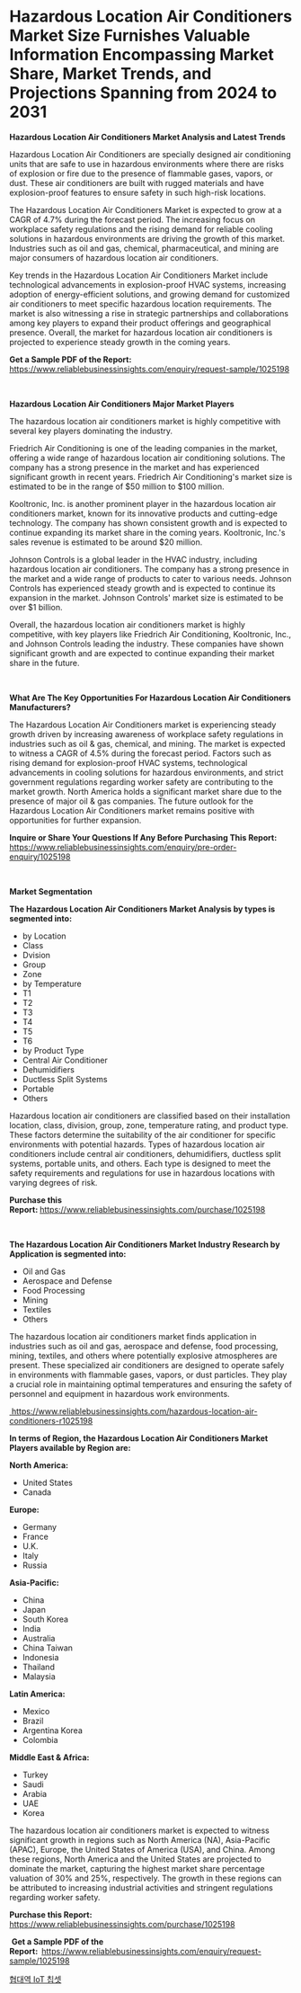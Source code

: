 <p><h1>Hazardous Location Air Conditioners Market Size Furnishes Valuable Information Encompassing Market Share, Market Trends, and Projections Spanning from 2024 to 2031</h1></p><p><strong>Hazardous Location Air Conditioners Market Analysis and Latest Trends</strong></p>
<p><p>Hazardous Location Air Conditioners are specially designed air conditioning units that are safe to use in hazardous environments where there are risks of explosion or fire due to the presence of flammable gases, vapors, or dust. These air conditioners are built with rugged materials and have explosion-proof features to ensure safety in such high-risk locations.</p><p>The Hazardous Location Air Conditioners Market is expected to grow at a CAGR of 4.7% during the forecast period. The increasing focus on workplace safety regulations and the rising demand for reliable cooling solutions in hazardous environments are driving the growth of this market. Industries such as oil and gas, chemical, pharmaceutical, and mining are major consumers of hazardous location air conditioners.</p><p>Key trends in the Hazardous Location Air Conditioners Market include technological advancements in explosion-proof HVAC systems, increasing adoption of energy-efficient solutions, and growing demand for customized air conditioners to meet specific hazardous location requirements. The market is also witnessing a rise in strategic partnerships and collaborations among key players to expand their product offerings and geographical presence. Overall, the market for hazardous location air conditioners is projected to experience steady growth in the coming years.</p></p>
<p><strong>Get a Sample PDF of the Report:&nbsp;</strong> <a href="https://www.reliablebusinessinsights.com/enquiry/request-sample/1025198">https://www.reliablebusinessinsights.com/enquiry/request-sample/1025198</a></p>
<p>&nbsp;</p>
<p><strong>Hazardous Location Air Conditioners Major Market Players</strong></p>
<p><p>The hazardous location air conditioners market is highly competitive with several key players dominating the industry. </p><p>Friedrich Air Conditioning is one of the leading companies in the market, offering a wide range of hazardous location air conditioning solutions. The company has a strong presence in the market and has experienced significant growth in recent years. Friedrich Air Conditioning's market size is estimated to be in the range of $50 million to $100 million.</p><p>Kooltronic, Inc. is another prominent player in the hazardous location air conditioners market, known for its innovative products and cutting-edge technology. The company has shown consistent growth and is expected to continue expanding its market share in the coming years. Kooltronic, Inc.'s sales revenue is estimated to be around $20 million.</p><p>Johnson Controls is a global leader in the HVAC industry, including hazardous location air conditioners. The company has a strong presence in the market and a wide range of products to cater to various needs. Johnson Controls has experienced steady growth and is expected to continue its expansion in the market. Johnson Controls' market size is estimated to be over $1 billion.</p><p>Overall, the hazardous location air conditioners market is highly competitive, with key players like Friedrich Air Conditioning, Kooltronic, Inc., and Johnson Controls leading the industry. These companies have shown significant growth and are expected to continue expanding their market share in the future.</p></p>
<p>&nbsp;</p>
<p><strong>What Are The Key Opportunities For Hazardous Location Air Conditioners Manufacturers?</strong></p>
<p><p>The Hazardous Location Air Conditioners market is experiencing steady growth driven by increasing awareness of workplace safety regulations in industries such as oil & gas, chemical, and mining. The market is expected to witness a CAGR of 4.5% during the forecast period. Factors such as rising demand for explosion-proof HVAC systems, technological advancements in cooling solutions for hazardous environments, and strict government regulations regarding worker safety are contributing to the market growth. North America holds a significant market share due to the presence of major oil & gas companies. The future outlook for the Hazardous Location Air Conditioners market remains positive with opportunities for further expansion.</p></p>
<p><strong>Inquire or Share Your Questions If Any Before Purchasing This Report:</strong> <a href="https://www.reliablebusinessinsights.com/enquiry/pre-order-enquiry/1025198">https://www.reliablebusinessinsights.com/enquiry/pre-order-enquiry/1025198</a></p>
<p>&nbsp;</p>
<p><strong>Market Segmentation</strong></p>
<p><strong>The Hazardous Location Air Conditioners Market Analysis by types is segmented into:</strong></p>
<p><ul><li>by Location</li><li>Class</li><li>Dvision</li><li>Group</li><li>Zone</li><li>by Temperature</li><li>T1</li><li>T2</li><li>T3</li><li>T4</li><li>T5</li><li>T6</li><li>by Product Type</li><li>Central Air Conditioner</li><li>Dehumidifiers</li><li>Ductless Split Systems</li><li>Portable</li><li>Others</li></ul></p>
<p><p>Hazardous location air conditioners are classified based on their installation location, class, division, group, zone, temperature rating, and product type. These factors determine the suitability of the air conditioner for specific environments with potential hazards. Types of hazardous location air conditioners include central air conditioners, dehumidifiers, ductless split systems, portable units, and others. Each type is designed to meet the safety requirements and regulations for use in hazardous locations with varying degrees of risk.</p></p>
<p><strong>Purchase this Report:&nbsp;</strong><a href="https://www.reliablebusinessinsights.com/purchase/1025198">https://www.reliablebusinessinsights.com/purchase/1025198</a></p>
<p>&nbsp;</p>
<p><strong>The Hazardous Location Air Conditioners Market Industry Research by Application is segmented into:</strong></p>
<p><ul><li>Oil and Gas</li><li>Aerospace and Defense</li><li>Food Processing</li><li>Mining</li><li>Textiles</li><li>Others</li></ul></p>
<p><p>The hazardous location air conditioners market finds application in industries such as oil and gas, aerospace and defense, food processing, mining, textiles, and others where potentially explosive atmospheres are present. These specialized air conditioners are designed to operate safely in environments with flammable gases, vapors, or dust particles. They play a crucial role in maintaining optimal temperatures and ensuring the safety of personnel and equipment in hazardous work environments.</p></p>
<p><a href="https://www.reliablebusinessinsights.com/hazardous-location-air-conditioners-r1025198">&nbsp;https://www.reliablebusinessinsights.com/hazardous-location-air-conditioners-r1025198</a></p>
<p><strong>In terms of Region, the Hazardous Location Air Conditioners Market Players available by Region are:</strong></p>
<p>
    <p> <strong> North America: </strong>
        <ul>
            <li>United States</li>
            <li>Canada</li>
        </ul>
        </p> 
    <p> <strong> Europe: </strong>
        <ul>
            <li>Germany</li>
            <li>France</li>
            <li>U.K.</li>
            <li>Italy</li>
            <li>Russia</li>
        </ul>
        </p> 
    <p> <strong> Asia-Pacific: </strong>
        <ul>
            <li>China</li>
            <li>Japan</li>
            <li>South Korea</li>
            <li>India</li>
            <li>Australia</li>
            <li>China Taiwan</li>
            <li>Indonesia</li>
            <li>Thailand</li>
            <li>Malaysia</li>
        </ul>
        </p> 
    <p> <strong> Latin America: </strong>
        <ul>
            <li>Mexico</li>
            <li>Brazil</li>
            <li>Argentina Korea</li>
            <li>Colombia</li>
        </ul>
        </p> 
    <p> <strong> Middle East & Africa: </strong>
        <ul>
            <li>Turkey</li>
            <li>Saudi</li>
            <li>Arabia</li>
            <li>UAE</li>
            <li>Korea</li>
        </ul>
    </p>
    </p>
<p><p>The hazardous location air conditioners market is expected to witness significant growth in regions such as North America (NA), Asia-Pacific (APAC), Europe, the United States of America (USA), and China. Among these regions, North America and the United States are projected to dominate the market, capturing the highest market share percentage valuation of 30% and 25%, respectively. The growth in these regions can be attributed to increasing industrial activities and stringent regulations regarding worker safety.</p></p>
<p><strong>Purchase this Report: </strong><a href="https://www.reliablebusinessinsights.com/purchase/1025198">https://www.reliablebusinessinsights.com/purchase/1025198</a></p>
<p>&nbsp;<strong>Get a Sample PDF of the Report:&nbsp;&nbsp;</strong><a href="https://www.reliablebusinessinsights.com/enquiry/request-sample/1025198">https://www.reliablebusinessinsights.com/enquiry/request-sample/1025198</a></p>
<p><strong></strong></p>
<p><p><a href="https://github.com/AnthonyWratten/Market-Research-Report-List-2/blob/main/375930878878.md">협대역 IoT 칩셋</a></p></p>